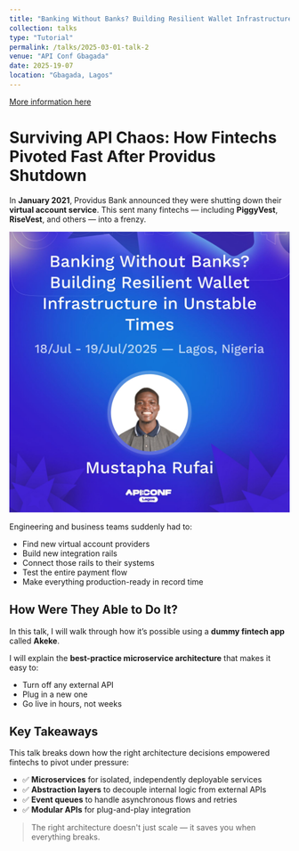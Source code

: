 ```yaml
---
title: "Banking Without Banks? Building Resilient Wallet Infrastructure in Unstable Times"
collection: talks
type: "Tutorial"
permalink: /talks/2025-03-01-talk-2
venue: "API Conf Gbagada"
date: 2025-19-07
location: "Gbagada, Lagos"
---
```


[More information here](https://sessionize.com/s/mustapha-rufai/banking-without-banks-building-resilient-wallet-in/140912)

# Surviving API Chaos: How Fintechs Pivoted Fast After Providus Shutdown



In **January 2021**, Providus Bank announced they were shutting down their **virtual account service**. This sent many fintechs — including **PiggyVest**, **RiseVest**, and others — into a frenzy.

![Poster](../images/banking_without_banks.jpeg)

Engineering and business teams suddenly had to:
- Find new virtual account providers
- Build new integration rails
- Connect those rails to their systems
- Test the entire payment flow
- Make everything production-ready in record time

## How Were They Able to Do It?

In this talk, I will walk through how it’s possible using a **dummy fintech app** called **Akeke**.

I will explain the **best-practice microservice architecture** that makes it easy to:
- Turn off any external API
- Plug in a new one
- Go live in hours, not weeks

## Key Takeaways

This talk breaks down how the right architecture decisions empowered fintechs to pivot under pressure:
- ✅ **Microservices** for isolated, independently deployable services  
- ✅ **Abstraction layers** to decouple internal logic from external APIs  
- ✅ **Event queues** to handle asynchronous flows and retries  
- ✅ **Modular APIs** for plug-and-play integration

> The right architecture doesn't just scale — it saves you when everything breaks.
